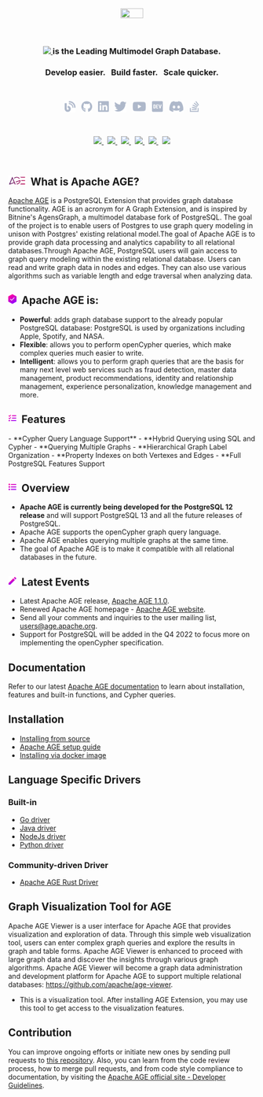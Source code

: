 <br>

<p align="center">
     <img src="https://age.apache.org/age-manual/master/_static/logo.png" width="30%" height="30%">
</p>
<br>

<h3 align="center">
    <a href="https://age.apache.org/age-manual/master/_static/logo.png" target="_blank">
        <img src="https://age.apache.org/age-manual/master/_static/logo.png"" height="25" height="30% alt="Apache AGE">
    </a>
    <a href="https://age.apache.org/age-manual/master/_static/logo.png" target="_blank">
    </a>
     is the Leading Multimodel Graph Database. </h3>
     
</h3>

<h3 align="center">Develop easier. &nbsp; Build faster. &nbsp; Scale quicker.</h3>

<br>


<p align="center">
    <a href="https://age.apache.org/"><img height="25" src="/img/social/blog.svg" alt="Blog"></a>
    &nbsp;
    <a href="https://github.com/apache/age"><img height="25" src="/img/social/github.svg" alt="Github  "></a>
    &nbsp;
    <a href="linkedin.com/showcase/apache-age#:~:text=Apache%20AGE%20is%20a%20PostgreSQL,ANSI%20SQL%20along%20with%20openCypher."><img height="25" src="/img/social/linkedin.svg" alt="LinkedIn"></a>
    &nbsp;
    <a href="https://twitter.com/apache_age?lang=en"><img height="25" src="/img/social/twitter.svg" alt="Twitter"></a>
    &nbsp;
    <a href="https://www.youtube.com/channel/UCBJNYamALEqrfxiOCgYyP2g"><img height="25" src="/img/social/youtube.svg" alt="Youtube"></a>
    &nbsp;
    <a href="https://www.reddit.com/r/apacheage/"><img height="25" src="/img/social/dev.svg" alt="Reddit"></a>
    &nbsp;
    <a href="https://discord.gg/ndavZR2V"><img height="25" src="/img/social/discord.svg" alt="Discord"></a>
    &nbsp;
    <a href="https://lists.apache.org/list.html?dev@age.apache.org"><img height="25" src="/img/social/stack-overflow.svg" alt="Apache AGE Dev List"></a>

</p>

</br>



<p align="center">                                                                                                    
  <a href="https://github.com/apache/age/blob/master/LICENSE">
    <img src="https://img.shields.io/github/license/apache/age"/>
  </a>
  &nbsp;
  <a href="https://github.com/apache/age/releases">
    <img src="https://img.shields.io/badge/Release-v1.1.0-FFA500?labelColor=gray&style=flat&link=https://github.com/apache/age/releases"/>
  </a>
  &nbsp;
  <a href="https://github.com/apache/age/issues">
    <img src="https://img.shields.io/github/issues/apache/age"/>
  </a>
  &nbsp;
  <a href="https://github.com/apache/age/network/members">
    <img src="https://img.shields.io/github/forks/apache/age"/>
  </a>
  &nbsp;
  <a href="https://github.com/apache/age/stargazers">
    <img src="https://img.shields.io/github/stars/apache/age"/>
  </a>
  &nbsp;
  <a href="https://discord.gg/NMsBs9X8Ss">
    <img src="https://img.shields.io/discord/1022177873127280680.svg?label=discord&style=flat&color=5a66f6"></a>
</p>

<br>


<h2><img height="20" src="/img/AGE.png">&nbsp;&nbsp;What is Apache AGE?</h2>

[Apache AGE](https://age.apache.org/#) is a PostgreSQL Extension that provides graph database functionality. AGE is an acronym for A Graph Extension, and is inspired by Bitnine's AgensGraph, a multimodel database fork of PostgreSQL. The goal of the project is to enable users of Postgres to use graph query modeling in unison with Postgres' existing relational model.The goal of Apache AGE is to provide graph data processing and analytics capability to all relational databases.Through Apache AGE, PostgreSQL users will gain access to graph query modeling within the existing relational database. Users can read and write graph data in nodes and edges. They can also use various algorithms such as variable length and edge traversal when analyzing data.


<h2><img height="20" src="/img/tick.svg">&nbsp;&nbsp;Apache AGE is:</h2>

- **Powerful**: adds graph database support to the already popular PostgreSQL database: PostgreSQL is used by organizations including Apple, Spotify, and NASA.
- **Flexible**: allows you to perform openCypher queries, which make complex queries much easier to write.
- **Intelligent**: allows you to perform graph queries that are the basis for many next level web services such as fraud detection, master data management, product recommendations, identity and relationship management, experience personalization, knowledge management and more.





<h2><img height="20" src="/img/features.svg">&nbsp;&nbsp;Features</h2>
- **Cypher Query Language Support**
- **Hybrid Querying using SQL and Cypher
- **Querying Multiple Graphs
- **Hierarchical Graph Label Organization
- **Property Indexes on both Vertexes and Edges
- **Full PostgreSQL Features Support



<h2><img height="20" src="/img/contents.svg">&nbsp;&nbsp;Overview</h2>


- **Apache AGE is currently being developed for the PostgreSQL 12 release** and will support PostgreSQL 13 and all the future releases of PostgreSQL.
- Apache AGE supports the openCypher graph query language.
- Apache AGE enables querying multiple graphs at the same time.
- The goal of Apache AGE is to make it compatible with all relational databases in the future.


<h2><img height="20" src="/img/contributing.svg">&nbsp;&nbsp;Latest Events</h2>

- Latest Apache AGE release, [Apache AGE 1.1.0](https://github.com/apache/age/releases/tag/v1.1.0-rc0).
- Renewed Apache AGE homepage - [Apache AGE website](http://age.apache.org/).
- Send all your comments and inquiries to the user mailing list, users@age.apache.org.
- Support for PostgreSQL will be added in the Q4 2022 to focus more on implementing the openCypher specification.

## Documentation

Refer to our latest [Apache AGE documentation](https://age.apache.org/age-manual/master/index.html) to learn about installation, features and built-in functions, and  Cypher queries.

## Installation

- [Installing from source](https://age.apache.org/download)
- [Apache AGE setup guide](https://age.apache.org/age-manual/master/intro/setup.html#)
- [Installing via docker image](https://age.apache.org/age-manual/master/intro/setup.html#installing-via-docker-image)

## Language Specific Drivers

### Built-in

- [Go driver](./drivers/golang)
- [Java driver](./drivers/jdbc)
- [NodeJs driver](./drivers/nodejs)
- [Python driver](./drivers/python)

### Community-driven Driver
- [Apache AGE Rust Driver](https://github.com/Dzordzu/rust-apache-age.git)

## Graph Visualization Tool for AGE

Apache AGE Viewer is a user interface for Apache AGE that provides visualization and exploration of data.
Through this simple web visualization tool, users can enter complex graph queries and explore the results in graph and table forms.
Apache AGE Viewer is enhanced to proceed with large graph data and discover the insights through various graph algorithms.
Apache AGE Viewer will become a graph data administration and development platform for Apache AGE to support multiple relational databases: <https://github.com/apache/age-viewer>.

- This is a visualization tool.
After installing AGE Extension, you may use this tool to get access to the visualization features.

## Contribution

You can improve ongoing efforts or initiate new ones by sending pull requests to [this repository](https://github.com/apache/age).
Also, you can learn from the code review process, how to merge pull requests, and from code style compliance to documentation, by visiting the [Apache AGE official site - Developer Guidelines](https://age.apache.org/contribution/guide).
